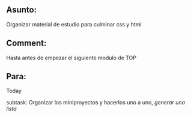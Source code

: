 ## Asunto: 
Organizar material de estudio para culminar css y html

## Comment: 
Hasta antes de empezar el siguiente modulo de TOP

## Para: 
Today

subtask: Organizar los miniproyectos y hacerlos uno a uno, *generar una lista*

